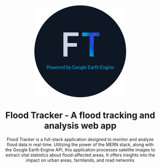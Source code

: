 <p align="center">
  <img alt="Flood Tracker" src="./assets/circular_banner_cropped.png" width="300" />
</p>
<h1 align="center">
  Flood Tracker - A flood tracking and analysis web app
</h1>
<p align="center">
  Flood Tracker is a full-stack application designed to monitor and analyze flood data in real-time. Utilizing the power of the MERN stack, along with the Google Earth Engine API, this application processes satellite images to extract vital statistics about flood-affected areas. It offers insights into the impact on urban areas, farmlands, and road networks
</p>
